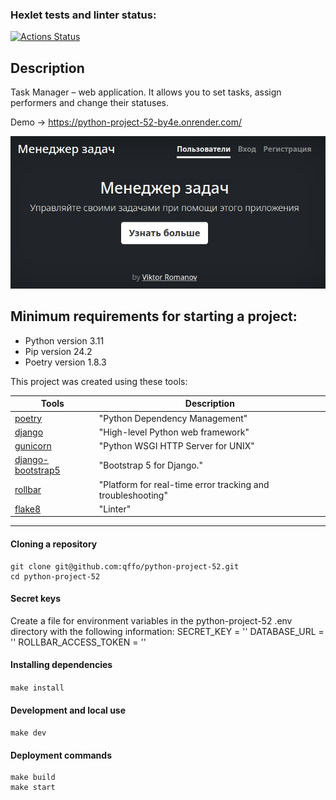 ### Hexlet tests and linter status:
[![Actions Status](https://github.com/qffo/python-project-52/actions/workflows/hexlet-check.yml/badge.svg)](https://github.com/qffo/python-project-52/actions)



## Description

Task Manager – web application. It allows you to set tasks, assign performers and change their statuses.

Demo -> https://python-project-52-by4e.onrender.com/

![пример jpeg](task_manager/static/images/sample2.jpeg)

## Minimum requirements for starting a project:
- Python version 3.11
- Pip version 24.2
- Poetry version 1.8.3

This project was created using these tools:

| Tools                                                           | Description                                       |
|-----------------------------------------------------------------|---------------------------------------------------|
| [poetry](https://python-poetry.org/)                            | "Python Dependency Management"                    |
| [django](https://djangoproject.com/)                            | "High-level Python web framework"           |
| [gunicorn](https://gunicorn.org/)                               | "Python WSGI HTTP Server for UNIX"                |
| [django-bootstrap5](https://django-bootstrap5.readthedocs.io/)  | "Bootstrap 5 for Django."         |
| [rollbar](https://rollbar.com/)                                 | "Platform for real-time error tracking and troubleshooting"   |
| [flake8](https://flake8.pycqa.org/)                             | "Linter"                                          |
---

#### Cloning a repository
```
git clone git@github.com:qffo/python-project-52.git
cd python-project-52
```  
#### Secret keys
Create a file for environment variables in the python-project-52 .env directory with the following information:
SECRET_KEY = ''
DATABASE_URL = ''
ROLLBAR_ACCESS_TOKEN = ''
#### Installing dependencies
```make install```  
#### Development and local use
```make dev```  
#### Deployment commands
```
make build    
make start
```  
